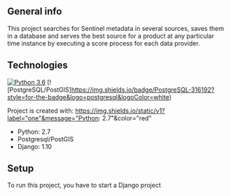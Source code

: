## General info
This project searches for Sentinel metadata in several sources, saves them in a database and serves the best source for a product at any particular time instance by executing a score process for each data provider.
	
## Technologies
[![Python 3.6](https://img.shields.io/badge/python-3.6-blue.svg)](https://www.python.org/downloads/release/python-360/)
[![PostgreSQL/PostGIS]https://img.shields.io/badge/PostgreSQL-316192?style=for-the-badge&logo=postgresql&logoColor=white)

Project is created with:
https://img.shields.io/static/v1?label="one"&message="Python: 2.7"&color="red"
* Python: 2.7
* Postgresql/PostGIS
* Django: 1.10
	
## Setup
To run this project, you have to start a Django project
